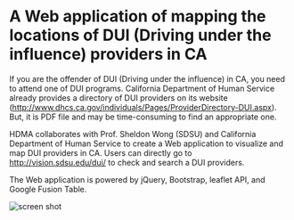 A Web application of mapping the locations of DUI (Driving under the influence) providers in CA
===

If you are the offender of DUI (Driving under the influence) in CA, you need to attend one of DUI programs. California Department of Human Service already provides a directory of DUI providers on its website (http://www.dhcs.ca.gov/individuals/Pages/ProviderDirectory-DUI.aspx). But, it is PDF file and may be time-consuming to find an appropriate one. 

HDMA collaborates with Prof. Sheldon Wong (SDSU) and California Department of Human Service to create a Web application to visualize and map DUI providers in CA. Users can directly go to http://vision.sdsu.edu/dui/ to check and search a DUI providers.

The Web application is powered by jQuery, Bootstrap, leaflet API, and Google Fusion Table. 

![screen shot](http://vision.sdsu.edu/dui/images/hdma-dui.png)
